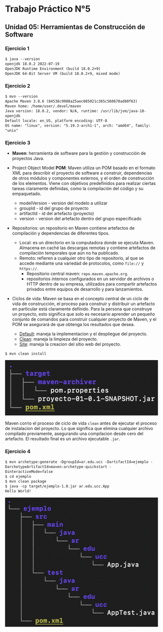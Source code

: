 # Trabajo Práctico N°5

## Unidad 05: Herramientas de Construcción de Software

### Ejercicio 1

```console
$ java --version
openjdk 18.0.2 2022-07-19
OpenJDK Runtime Environment (build 18.0.2+9)
OpenJDK 64-Bit Server VM (build 18.0.2+9, mixed mode)
```

### Ejercicio 2

```console
$ mvn --version
Apache Maven 3.8.6 (84538c9988a25aec085021c365c560670ad80f63)
Maven home: /home/user/.devel/maven
Java version: 18.0.2, vendor: N/A, runtime: /usr/lib/jvm/java-18-openjdk
Default locale: en_US, platform encoding: UTF-8
OS name: "linux", version: "5.19.3-arch1-1", arch: "amd64", family: "unix"
```

### Ejercicio 3

- **Maven**: herramienta de software para la gestión y construcción de proyectos Java.

- Project Object Model **POM**: Maven utiliza un POM basado en el formato
XML para describir el proyecto de software a construir, dependencias de
otros módulos y componentes externos, y el orden de construcción de los
elementos. Viene con objetivos predefinidos para realizar ciertas tareas
claramente definidas, como la compilación del código y su empaquetado.

  - modelVersion - version del modelo a utilizar
  - groupId - id del grupo de proyecto
  - artifactId - id del artefacto (proyecto)
  - version - version del artefacto dentro del grupo especificado

- Repositorios: un repositorio en Maven contiene artefactos de compilación y
dependencias de diferentes tipos.

	- Local: es un directorio en la computadora donde se ejecuta Maven. Almacena
	en caché las descargas remotas y contiene artefactos de compilación
	temporales que aún no ha publicado.
	- Remoto: refieren a cualquier otro tipo de repositorio, al que se accede
	mediante una variedad de protocolos, como `file://` y `https://`.
		- Repositorio central maven: `repo.maven.apache.org`.
		- repositorios internos configurados en un servidor de archivos o HTTP
		dentro de su empresa, utilizados para compartir artefactos privados entre
		equipos de desarrollo y para lanzamientos.

- Ciclos de vida: Maven se basa en el concepto central de un ciclo de vida de
construcción, el proceso para construir y distribuir un artefacto en
particular está claramente definido. Para la persona que construye un proyecto,
esto significa que solo es necesario aprender un pequeño conjunto de comandos
para construir cualquier proyecto de Maven, y el POM se asegurará de que
obtenga los resultados que desea.

	- [Default](https://maven.apache.org/guides/introduction/introduction-to-the-lifecycle.html#default-lifecycle):
	maneja la implementacion y el despliegue del proyecto.
	- [Clean](https://maven.apache.org/guides/introduction/introduction-to-the-lifecycle.html#clean-lifecycle):
	maneja la limpieza del proyecto.
	- [Site](https://maven.apache.org/guides/introduction/introduction-to-the-lifecycle.html#site-lifecycle):
	maneja la creacion del sitio web del proyecto.

```console
$ mvn clean install
```

![](../files/05/03-01.png)

Maven corrio el proceso de ciclo de vida `clean` antes de ejecutar el proceso de
instalacion del proyecto. Lo que significa que elimina cualquier archivo
compilado previamente, asegurando una compilacion desde cero del artefacto. El
resultado final es un archivo ejecutable `.jar`.

### Ejercicio 4

```console
$ mvn archetype:generate -DgroupId=ar.edu.ucc -DartifactId=ejemplo -DarchetypeArtifactId=maven-archetype-quickstart -DinteractiveMode=false
$ cd ejemplo
$ mvn clean package
$ java -cp target/ejemplo-1.0.jar ar.edu.ucc.App
Hello World!
```

![](../files/05/04-01.png)
